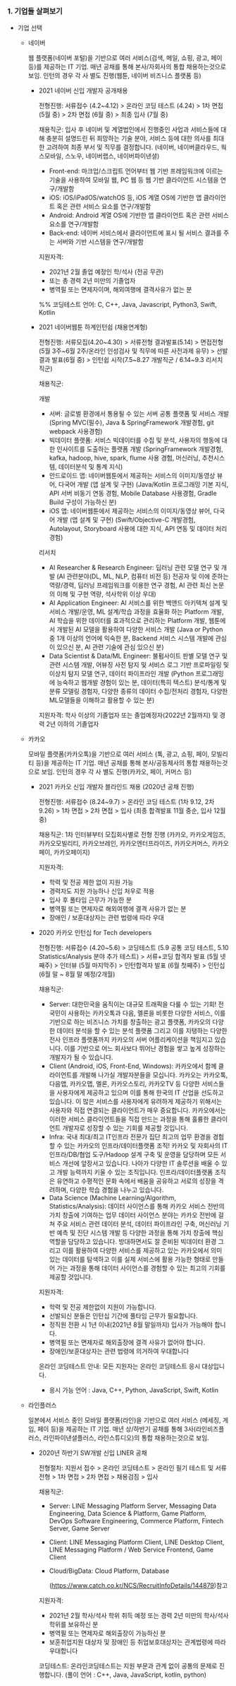 ### 1. 기업들 살펴보기

- 기업 선택
  - 네이버 
  
    웹 플랫폼(네이버 포털)을 기반으로 여러 서비스(검색, 메일, 쇼핑, 광고, 페이 등)를 제공하는 IT 기업. 매년 공채를 통해 본사/자회사의 통합 채용하는것으로 보임. 인턴의 경우 각 사 별도 진행(웹툰, 네이버 비즈니스 플랫폼 등)
  
    - 2021 네이버 신입 개발자 공개채용
    
      전형진행: 서류접수 (4.2~4.12) > 온라인 코딩 테스트 (4.24) > 1차 면접 (5월 중) > 2차 면접 (6월 중) > 최종 입사 (7월 중)

      채용직군: 입사 후 네이버 및 계열법인에서 진행중인 사업과 서비스들에 대해 충분히 설명드린 뒤 희망하는 기술 분야, 서비스 등에 대한 의사를 최대한 고려하여 최종 부서 및 직무를 결정합니다. (네이버, 네이버클라우드, 웍스모바일, 스노우, 네이버랩스, 네이버파이낸셜)

      - Front-end: 마크업/스크립트 언어부터 웹 기반 프레임워크에 이르는 기술을 사용하여 모바일 웹, PC 웹 등 웹 기반 클라이언트 시스템을 연구/개발함
      - iOS: iOS/iPadOS/watchOS 등, iOS 계열 OS에 기반한 앱 클라이언트 혹은 관련 서비스 요소를 연구/개발함
      - Android: Android 계열 OS에 기반한 앱 클라이언트 혹은 관련 서비스 요소를 연구/개발함
      - Back-end: 네이버 서비스에서 클라이언트에 표시 될 서비스 결과를 주는 서버와 기반 시스템을 연구/개발함

      지원자격:
      - 2021년 2월 졸업 예정인 학/석사 (전공 무관) 
      - 또는 총 경력 2년 미만의 기졸업자
      - 병역필 또는 면제자이며, 해외여행에 결격사유가 없는 분    

      %% 코딩테스트 언어: C, C++, Java, Javascript, Python3, Swift, Kotlin

    - 2021 네이버웹툰 하계인턴쉽 (채용연계형)

      전형진행: 서류모집(4.20~4.30) > 서류전형 결과발표(5.14) > 면접전형 (5월 3주~6월 2주/온라인 인성검사 및 직무에 따른 사전과제 유무) > 선발결과 발표(6월 중) > 인턴쉽 시작(7.5~8.27 개발직군 / 6.14~9.3 리서치 직군)

      채용직군: 

      개발
      - 서버: 글로벌 환경에서 통용될 수 있는 서버 공통 플랫폼 및 서비스 개발 (Spring MVC(필수), Java & SpringFramework 개발경험, git webpack 사용경험)
      - 빅데이터 플랫폼: 서비스 빅데이터를 수집 및 분석, 사용자의 행동에 대한 인사이트를 도출하는 플랫폼 개발 (SpringFramework 개발경험, kafka, hadoop, hive, spark, flume 사용 경험, 머신러닝, 추천시스템, 데이터분석 및 통계 지식)
      - 안드로이드 앱: 네이버웹툰에서 제공하는 서비스의 이미지/동영상 뷰어, 다국어 개발 (앱 설계 및 구현) (Java/Kotlin 프로그래밍 기본 지식, API 서버 비동기 연동 경험, Mobile Database 사용경험, Gradle Build 구성이 가능하신 분)
      - iOS 앱: 네이버웹툰에서 제공하는 서비스의 이미지/동영상 뷰어, 다국어 개발 (앱 설계 및 구현) (Swift/Objective-C 개발경험, Autolayout, Storyboard 사용에 대한 지식, API 연동 및 데이터 처리 경험)
      
      리서치
      - AI Researcher & Research Engineer: 딥러닝 관련 모델 연구 및 개발 (AI 관련분야(DL, ML, NLP, 컴퓨터 비전 등) 전공자 및 이에 준하는 역량/경력, 딥러닝 프레임워크를 이용한 연구 경험, AI 관련 최신 논문의 이해 및 구현 역량, 석사학위 이상 우대)
      - AI Application Engineer: AI 서비스를 위한 백앤드 아키텍쳐 설계 및 서비스 개발/운영, ML 설계/학습 과정을 효율화 하는 Platform 개발, AI 학습을 위한 데이터를 효과적으로 관리하는 Platform 개발, 웹툰에서 개발된 AI 모델을 활용하여 다양한 서비스 개발 (Java or Python 중 1개 이상의 언어에 익숙한 분, Backend 서비스 시스템 개발에 관심이 있으신 분, AI 관련 기술에 관심 있으신 분)
      - Data Scientist & Data/ML Engineer: 불펌사이트 판별 모델 연구 및 관련 시스템 개발, 어뷰징 사전 탐지 및 서비스 로그 기반 프로파일링 및 이상치 탐지 모델 연구, 데이터 파이프라인 개발 (Python 프로그래밍에 능숙하고 웹개발 경험이 있는 분, 데이터(특히 텍스트) 분석/통계 및 분류 모델링 경험자, 다양한 종류의 데이터 수집/전처리 경험자, 다양한 ML모델들을 이해하고 활용할 수 있는 분)

      지원자격: 학사 이상의 기졸업자 또는 졸업예정자(2022년 2월까지) 및 경력 2년 이하의 기졸업자

  - 카카오

    모바일 플랫폼(카카오톡)을 기반으로 여러 서비스 (톡, 광고, 쇼핑, 페이, 모빌리티 등)을 제공하는 IT 기업. 매년 공채를 통해 본사/공동체사의 통합 채용하는것으로 보임. 인턴의 경우 각 사 별도 진행(카카오, 페이, 커머스 등)

    - 2021 카카오 신입 개발자 블라인드 채용 (2020년 공채 진행)

      전형진행: 서류접수 (8.24~9.7) > 온라인 코딩 테스트 (1차 9.12, 2차 9.26) > 1차 면접 > 2차 면접 > 입사 (최종 합격발표 11월 중순, 입사 12월 중)

      채용직군: 1차 인터뷰부터 모집회사별로 전형 진행 (카카오, 카카오게임즈, 카카오모빌리티, 카카오브레인, 카카오엔터프라이즈, 카카오커머스, 카카오페이, 카카오페이지)

      지원자격:
      - 학력 및 전공 제한 없이 지원 가능
      - 경력자도 지원 가능하나 신입 처우로 적용
      - 입사 후 풀타임 근무가 가능한 분
      - 병역필 또는 면제자로 해외여행에 결격 사유가 없는 분
      - 장애인 / 보훈대상자는 관련 법령에 따라 우대


    - 2020 카카오 인턴십 for Tech developers 

      전형진행: 서류접수 (4.20~5.6) > 코딩테스트 (5.9 공통 코딩 테스트, 5.10 Statistics/Analysis 분야 추가 테스트) > 서류+코딩 합격자 발표 (5월 넷째주) > 인터뷰 (5월 마지막주) > 인턴합격자 발표 (6월 첫째주) > 인턴십 (6월 말 ~ 8월 말 예정/2개월)

      채용직군: 
      - Server: 대한민국을 움직이는 대규모 트래픽을 다룰 수 있는 기회! 전 국민이 사용하는 카카오톡과 다음, 멜론을 비롯한 다양한 서비스, 이를 기반으로 하는 비즈니스 가치를 창출하는 광고 플랫폼, 카카오의 다양한 데이터 분석을 할 수 있는 분석 플랫폼 그리고 이를 지탱하는 다양한 전사 인프라 플랫폼까지 카카오의 서버 어플리케이션을 책임지고 있습니다. 이를 기반으로 어느 회사보다 뛰어난 경험을 쌓고 높게 성장하는 개발자가 될 수 있습니다. 
      - Client (Android, iOS, Front-End, Windows): 카카오에서 함께 클라이언트를 개발해 나가실 개발자분들을 모십니다. 카카오는 카카오톡, 다음앱, 카카오맵, 멜론, 카카오스토리, 카카오TV 등 다양한 서비스들을 사용자에게 제공하고 있으며 이를 통해 한국의 IT 산업을 선도하고 있습니다. 이 많은 서비스를 사용자에게 유려하게 제공하기 위해서는 사용자와 직접 연결되는 클라이언트가 매우 중요합니다. 카카오에서는 이러한 서비스 클라이언트들을 직접 만드는 과정을 통해 훌륭한 클라이언트 개발자로 성장할 수 있는 기회를 제공할 것입니다.
      - Infra: 국내 최대/최고 IT인프라 전문가 집단 최고의 업무 환경을 경험할 수 있는 카카오의 인프라/데이터플랫폼 조직! 카카오 및 자회사의 IT 인프라/DB/협업 도구/Hadoop 설계 구축 및 운영을 담당하며 모든 서비스 개선에 앞장서고 있습니다. 나아가 다양한 IT 솔루션을 배울 수 있고 개발 능력까지 키울 수 있는 조직입니다. 인프라/데이터플랫폼 조직은 유연하고 수평적인 문화 속에서 배움을 공유하고 서로의 성장을 격려하며, 다양한 학습 경험을 나누고 있습니다.
      - Data Science (Machine Learning/Algorithm, Statistics/Analysis): 데이터 사이언스를 통해 카카오 서비스 전반의 가치 창출에 기여하는 업무 데이터 사이언스 분야는 카카오 전반에 걸쳐 주요 서비스 관련 데이터 분석, 데이터 파이프라인 구축, 머신러닝 기반 예측 및 진단 시스템 개발 등 다양한 과정을 통해 가치 창출에 핵심 역할을 담당하고 있습니다. 방대하면서도 잘 준비된 빅데이터 환경 그리고 이를 활용하여 다양한 서비스를 제공하고 있는 카카오에서 의미 있는 데이터를 탐색하고 이를 실제 서비스에 활용 가능한 형태로 만들어 가는 과정을 통해 데이터 사이언스를 경험할 수 있는 최고의 기회를 제공할 것입니다. 

      지원자격: 
      - 학력 및 전공 제한없이 지원이 가능합니다.
      - 선발되신 분들은 인턴십 기간에 풀타임 근무가 필요합니다.
      - 정직원 전환 시 1년 이내(2021년 8월 말일까지) 입사가 가능해야 합니다.
      - 병역필 또는 면제자로 해외출장에 결격 사유가 없어야 합니다.
      - 장애인/보훈대상자는 관련 법령에 의거하여 우대합니다

      온라인 코딩테스트 안내: 모든 지원자는 온라인 코딩테스트 응시 대상입니다.
      - 응시 가능 언어 : Java, C++, Python, JavaScript, Swift, Kotlin

  - 라인플러스
  
    일본에서 서비스 중인 모바일 플랫폼(라인)을 기반으로 여러 서비스 (메세징, 게임, 페이 등)을 제공하는 IT 기업. 매년 상/하반기 공채를 통해 3사(라인비즈플러스, 라인파이낸셜플러스, 라인스튜디오)의 통합 채용하는것으로 보임.

    - 2020년 하반기 SW개발 신입 LINER 공채

      전형절차: 지원서 접수 > 온라인 코딩테스트 > 온라인 필기 테스트 및 서류전형 > 1차 면접 > 2차 면접 > 채용검짐 > 입사

      채용직군:
      - Server: LINE Messaging Platform Server, Messaging Data Engineering, Data Science & Platform, Game Platform, DevOps Software Engineering, Commerce Platform, Fintech Server, Game Server
      - Client: LINE Messaging Platform Client, LINE Desktop Client, LINE Messaging Platform / Web Service Frontend, Game Client
      - Cloud/BigData: Cloud Platform, Database
  
        (https://www.catch.co.kr/NCS/RecruitInfoDetails/144879)참고 

      지원자격: 
      - 2021년 2월 학사/석사 학위 취득 예정 또는 경력 2년 미만의 학사/석사 학위를 보유하신 분
      - 병역필 또는 면제자로 해외출장이 가능하신 분
      - 보훈취업지원 대상자 및 장애인 등 취업보호대상자는 관계법령에 따라 우대합니다

      코딩테스트: 온라인코딩테스트는 지원 부문과 관계 없이 공통의 문제로 진행합니다. (풀이 언어 : C++, Java, JavaScript, kotlin, python)
